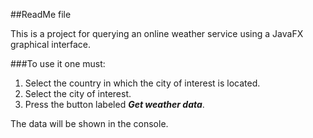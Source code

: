 ##ReadMe file

This is a project for querying an online weather service using a JavaFX graphical interface.

###To use it one must:
1. Select the country in which the city of interest is located.
1. Select the city of interest.
1. Press the button labeled _**Get weather data**_.

The data will be shown in the console.
